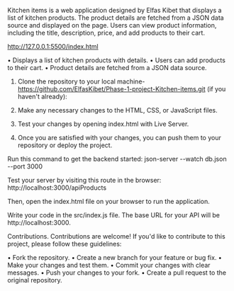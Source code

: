 <!-- Kitchen Items -->
Kitchen items is a web application designed by Elfas Kibet that displays a list of kitchen products. The product details are fetched from a JSON data source and displayed on the page. Users can view product information, including the title, description, price, and add products to their cart.

<!-- live url -->
http://127.0.0.1:5500/index.html

<!-- Features -->
•	Displays a list of kitchen products with details.
•	Users can add products to their cart.
•	Product details are fetched from a JSON data source.

<!-- steps -->
1.	Clone the repository to your local machine-https://github.com/ElfasKibet/Phase-1-project-Kitchen-items.git (if you haven't already):

2.	Make any necessary changes to the HTML, CSS, or JavaScript files.

3.	Test your changes by opening index.html with Live Server.

4.	Once you are satisfied with your changes, you can push them to your repository or deploy the project.

<!-- setup -->
Run this command to get the backend started:
json-server --watch db.json --port 3000

Test your server by visiting this route in the browser:
http://localhost:3000/apiProducts

Then, open the index.html file on your browser to run the application.

Write your code in the src/index.js file. The base URL for your API will be http://localhost:3000.

Contributions.
Contributions are welcome! If you'd like to contribute to this project, please follow these guidelines:

•	Fork the repository.
•	Create a new branch for your feature or bug fix.
•	Make your changes and test them.
•	Commit your changes with clear messages.
•	Push your changes to your fork.
•	Create a pull request to the original repository.